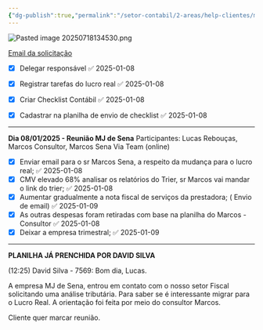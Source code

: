 ```yaml
---
{"dg-publish":true,"permalink":"/setor-contabil/2-areas/help-clientes/mj-sena/","dgPassFrontmatter":true,"created":"2024-12-23T11:27:53.592-03:00","updated":"2025-07-18T14:11:29.014-03:00"}
---
```


![Pasted image 20250718134530.png](/img/user/4%20ARQUIVOS/Pasted%20image%2020250718134530.png)



[Email da solicitação](obsidian://opengate?title=Email%20da%20solicita%C3%A7%C3%A3o&url=https%3A%2F%2Fmail.google.com%2Fmail%2Fu%2F0%2F%23inbox%2FFMfcgzQZSsHbVPZBZTZgfCmQKSbpPcpq)



- [x] Delegar responsável ✅ 2025-01-08
- [x] Registrar tarefas do lucro real ✅ 2025-01-08
- [x] Criar Checklist Contábil ✅ 2025-01-08
- [x] Cadastrar na planilha de envio de checklist ✅ 2025-01-08




---

**Dia 08/01/2025  - Reunião MJ de Sena**
Participantes: Lucas Rebouças, Marcos Consultor, Marcos Sena
Via Team (online)

- [x] Enviar email para o sr Marcos Sena, a respeito da mudança para o lucro real; ✅ 2025-01-08
- [x] CMV  elevado 68% analisar os relatórios do Trier, sr Marcos vai mandar o link do trier; ✅ 2025-01-08
- [x] Aumentar gradualmente a nota fiscal de serviços da prestadora; ( Envio de email) ✅ 2025-01-09
- [x] As outras despesas foram retiradas com base na planilha do Marcos - Consultor ✅ 2025-01-08
- [x] Deixar a empresa trimestral; ✅ 2025-01-09

---



**PLANILHA JÁ PRENCHIDA POR DAVID SILVA**

(12:25) David Silva - 7569: Bom dia, Lucas.

A empresa MJ de Sena, entrou em contato com o nosso setor Fiscal solicitando uma análise tributária.
Para saber se é interessante migrar para o Lucro Real.
A orientação foi feita por meio do consultor Marcos.

Cliente quer marcar reunião.